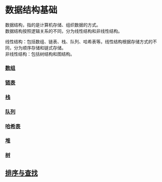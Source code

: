 # 数据结构基础
数据结构，指的是计算机存储、组织数据的方式。  
数据结构按照逻辑关系的不同，分为线性结构和非线性结构。  

线性结构：包括数组、链表、栈、队列、哈希表等。线性结构根据存储方式的不同，分为顺序存储和链式存储。  
非线性结构：包括树结构和图结构。

### [数组](array.md)
### [链表](linked-list.md)
### [栈](stack.md)
### [队列](queue.md)
### [哈希表](hash-table.md)
### [堆](heap.md)
### [树](tree.md)

## [排序与查找](../sort-and-search/index.md)
